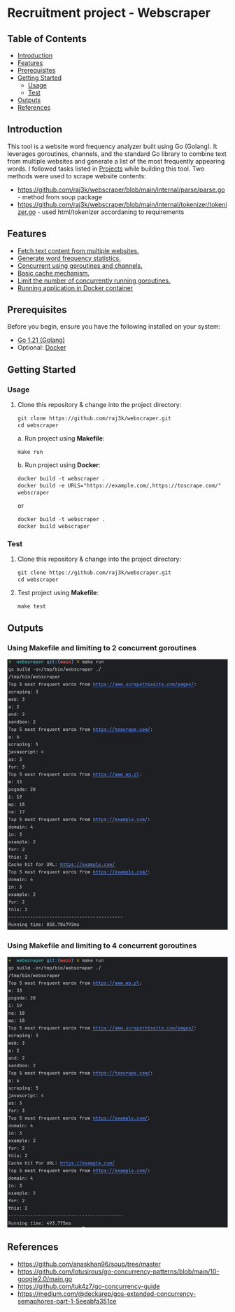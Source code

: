 # Recruitment project - Webscraper

## Table of Contents
- [Introduction](#introduction)
- [Features](#features)
- [Prerequisites](#prerequisites)
- [Getting Started](#getting-started)
    - [Usage](#usage)
    - [Test](#test)
- [Outputs](#outputs)
- [References](#references)


## Introduction

This tool is a website word frequency analyzer built using Go (Golang). It leverages goroutines, channels, and the standard Go library to combine text from multiple websites and generate a list of the most frequently appearing words. I followed tasks listed in [Projects](https://github.com/users/raj3k/projects/5) while building this tool. Two methods were used to scrape website contents:
- https://github.com/raj3k/webscraper/blob/main/internal/parse/parse.go - method from soup package
- https://github.com/raj3k/webscraper/blob/main/internal/tokenizer/tokenizer.go - used html/tokenizer accordaning to requirements

## Features

- [Fetch text content from multiple websites.](https://github.com/raj3k/webscraper/blob/7-create-readme/main.go#L33C28-L33C28)
- [Generate word frequency statistics.](https://github.com/raj3k/webscraper/blob/7-create-readme/main.go#L43C3-L43C3)
- [Concurrent using goroutines and channels.](https://github.com/raj3k/webscraper/blob/7-create-readme/main.go#L35)
- [Basic cache mechanism.](https://github.com/raj3k/webscraper/blob/7-create-readme/internal/client/client.go#L20)
- [Limit the number of concurrently running goroutines.](https://github.com/raj3k/webscraper/blob/main/main.go#L33)
- [Running application in Docker container](https://github.com/raj3k/webscraper/blob/main/Dockerfile)

## Prerequisites

Before you begin, ensure you have the following installed on your system:

- [Go 1.21 (Golang)](https://golang.org/doc/install)
- Optional: [Docker](https://www.docker.com/)
## Getting Started

### Usage

1. Clone this repository & change into the project directory:
   ```shell
   git clone https://github.com/raj3k/webscraper.git
   cd webscraper
   ```
    a. Run project using **Makefile**:
    ```shell
   make run
    ```
    b. Run project using **Docker**:
    ```shell
   docker build -t webscraper .
   docker build -e URLS="https://example.com/,https://toscrape.com/" webscraper
    ```
   or
    ```shell
   docker build -t webscraper .
   docker build webscraper
    ```

### Test
1. Clone this repository & change into the project directory:
   ```shell
   git clone https://github.com/raj3k/webscraper.git
   cd webscraper
   ```
2. Test project using **Makefile**:
    ```shell
   make test
    ```

## Outputs
### Using Makefile and limiting to 2 concurrent goroutines
![2.png](2.png)
### Using Makefile and limiting to 4 concurrent goroutines
![4.png](4.png)

## References
- https://github.com/anaskhan96/soup/tree/master
- https://github.com/lotusirous/go-concurrency-patterns/blob/main/10-google2.0/main.go
- https://github.com/luk4z7/go-concurrency-guide
- https://medium.com/@deckarep/gos-extended-concurrency-semaphores-part-1-5eeabfa351ce
